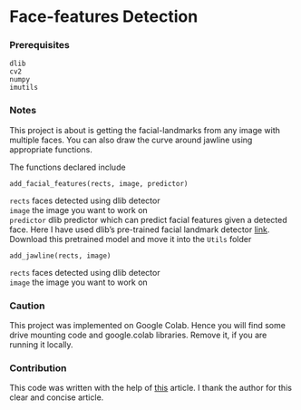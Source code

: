# Face-features Detection
### Prerequisites

```
dlib
cv2
numpy
imutils
```

### Notes

This project is about is getting the facial-landmarks from any image with multiple faces. You can also draw the curve around jawline using appropriate functions.

The functions declared include
```
add_facial_features(rects, image, predictor)
```
`rects` faces detected using dlib detector \
`image` the image you want to work on \
`predictor` dlib predictor which can predict facial features given a detected face. Here I have used dlib’s pre-trained facial landmark detector [link](http://dlib.net/files/shape_predictor_68_face_landmarks.dat.bz2). Download this pretrained model and move it into the `Utils` folder

```
add_jawline(rects, image)
```
`rects`  faces detected using dlib detector \
`image` the image you want to work on


### Caution
This project was implemented on Google Colab. Hence you will find some drive mounting code and google.colab libraries. Remove it, if you are running it locally.

### Contribution
This code was written with the help of [this](https://www.pyimagesearch.com/2017/04/03/facial-landmarks-dlib-opencv-python/) article. I thank the author for this clear and concise article.